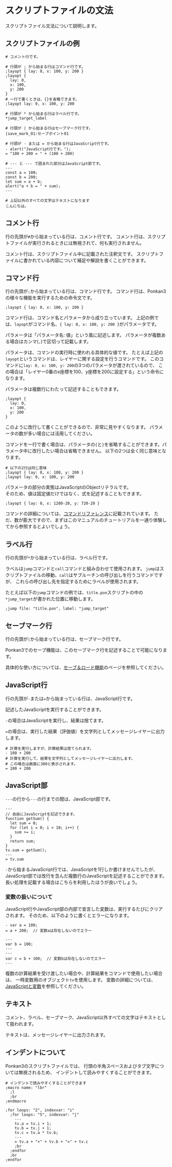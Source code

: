 # スクリプトファイルの文法

スクリプトファイル文法について説明します。

## スクリプトファイルの例

```plain
# コメント行です。

# 行頭が ; から始まる行はコマンド行です。
;layopt { lay: 0, x: 100, y: 200 }
;layopt {
  lay: 0,
  x: 100,
  y: 200
}
# 一行で書くときは、{}を省略できます。
;layopt lay: 0, x: 100, y: 200

# 行頭が * から始まる行はラベル行です。
*jump_target_label

# 行頭が | から始まる行はセーブマーク行です。
|save_mark_01:セーブポイント01

# 行頭が - または = から始まる行はJavaScript行です。
- alert("JavaScript行です。");
= "100 + 200 = " + (100 + 200)

# --- と --- で囲まれた部分はJavaScript部です。
---
const a = 100;
const b = 200;
let sum = a + b;
alert("a + b = " + sum);
---

# 上記以外のすべての文字はテキストになります
こんにちは。
```

## コメント行

行の先頭が`#`から始まっている行は、コメント行です。
コメント行は、スクリプトファイルが実行されるときには無視されて、何も実行されません。

コメント行は、スクリプトファイル中に記載された注釈文です。
スクリプトファイルに書かれている内容について補足や解説を書くことができます。

## コマンド行

行の先頭が`;`から始まっている行は、コマンド行です。
コマンド行は、Ponkan3の様々な機能を実行するための命令文です。

```plain
;layopt { lay: 0, x: 100, y: 200 }
```

コマンド行は、コマンド名とパラメータから成り立っています。
上記の例では、`layopt`がコマンド名、`{ lay: 0, x: 100, y: 200 }`がパラメータです。

パラメータは「パラメータ名: 値」という風に記述します。
パラメータが複数ある場合はカンマ(`,`)で区切って記載します。

パラメータは、コマンドの実行時に使われる具体的な値です。
たとえば上記の`layopt`というコマンドは、レイヤーに関する設定を行うコマンドです。
このコマンドに`lay: 0, x: 100, y: 200`の3つのパラメータが渡されているので、
この場合は「レイヤー0番のx座標を100、y座標を200に設定する」という命令になります。

パラメータは複数行にわたって記述することもできます。

```plain
;layopt {
  lay: 0,
  x: 100,
  y: 200
}
```

このように改行して書くことができるので、非常に見やすくなります。
パラメータの数が多い場合には活用してください。

コマンドを一行で書く場合は、パラメータの`{`と`}`を省略することができます。パラメータ中に改行したい場合は省略できません。
以下の2つは全く同じ意味となります。

```plain
# 以下の2行は同じ意味
;layopt { lay: 0, x: 100, y: 200 }
;layopt lay: 0, x: 100, y: 200
```

<div class="note">
パラメータの部分の実態はJavaScriptのObjectリテラルです。<br>
そのため、値は固定値だけではなく、式を記述することもできます。
<pre><code>;layopt { lay: 0, x: 1280-20, y: 720-20 }</code></pre>
</div>

コマンドの詳細については、[コマンドリファレンス](command_ref.md)に記載されています。
ただ、数が膨大ですので、まずはこのマニュアルのチュートリアルを一通り体験してから参照するとよいでしょう。

## ラベル行

行の先頭が`*`から始まっている行は、ラベル行です。

ラベルは`jump`コマンドと`call`コマンドと組み合わせて使用されます。
`jump`はスクリプトファイルの移動、`call`はサブルーチンの呼び出しを行うコマンドですが、
これらの呼び出し先を指定するためにラベルが使用されます。

たとえば以下の`jump`コマンドの例では、`title.pon`スクリプトの中の`*jump_target`が書かれた位置に移動します。

```plain
;jump file: "title.pon", label: "jump_target"
```

## セーブマーク行

行の先頭が`|`から始まっている行は、セーブマーク行です。

Ponkan3でのセーブ機能は、このセーブマーク行を記述することで可能になります。

具体的な使い方については、[セーブ＆ロード機能](../basic/save_and_load.md)のページを参照してください。

## JavaScript行

行の先頭が`-`または`=`から始まっている行は、JavaScript行です。

記述したJavaScriptを実行することができます。

`-`の場合はJavaScriptを実行し、結果は捨てます。

`=`の場合は、実行した結果（評価値）を文字列としてメッセージレイヤーに出力します。

```
# 計算を実行しますが、計算結果は捨てられます。
- 100 + 200
# 計算を実行して、結果を文字列としてメッセージレイヤーに出力します。
# この場合は画面に300と表示されます。
= 100 + 200
```

## JavaScript部

`---`の行から`---`の行までの間は、JavaScript部です。


```plain
---
// 自由にJavaScriptを記述できます。
function getSum() {
  let sum = 0;
  for (let i = 0; i < 10; i++) {
    sum += i;
  }
  return sum;
}
tv.sum = getSum();
---
= tv.sum
```

`-`から始まるJavaScript行では、JavaScriptを1行しか書けませんでしたが、
JavaScript部では改行を含んだ複数行のJavaScriptを記述することができます。
長い処理を記載する場合はこちらを利用したほうが良いでしょう。

### 変数の扱いについて

JavaScript行やJavaScript部の内部で宣言した変数は、実行するたびにクリアされます。
そのため、以下のように書くとエラーになります。

```plain
- var a = 100;
= a + 200;  // 変数aは存在しないのでエラー

---
var b = 100;
---
---
var c = b + 100;  // 変数bは存在しないのでエラー
---
```

複数の計算結果を受け渡したい場合や、計算結果をコマンドで使用したい場合は、
一時変数用のオブジェクト`tv`を使用します。
変数の詳細については、[JavaScriptと変数](../basic/javascript.md)を参照してください。


## テキスト

コメント、ラベル、セーブマーク、JavaScript以外すべての文字はテキストとして扱われます。

テキストは、メッセージレイヤーに出力されます。

## インデントについて

Ponkan3のスクリプトファイルでは、
行頭の半角スペースおよびタブ文字については無視されるため、
インデントして読みやすくすることができます。

```plain
# インデントで読みやすくすることができます
;macro name: "lbr"
  ;l
  ;br
;endmacro

;for loops: "2", indexvar: "i"
  ;for loops: "5", indexvar: "j"
    ---
    tv.a = tv.i + 1;
    tv.b = tv.j + 1;
    tv.c = tv.a * tv.b;
    ---
    = tv.a + "×" + tv.b + "=" + tv.c
    ;br
  ;endfor
  ;br
;endfor
```
